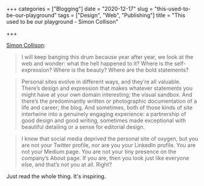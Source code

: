 +++
categories = ["Blogging"]
date = "2020-12-17"
slug = "this-used-to-be-our-playground"
tags = ["Design", "Web", "Publishing"]
title = "This used to be our playground - Simon Collison"

+++

[Simon Collison](https://colly.com/articles/this-used-to-be-our-playground):

> I will keep banging this drum because year after year, we look at the web and wonder: what the hell happened to it? Where is the self-expression? Where is the beauty? Where are the bold statements?

> Personal sites evolve in different ways, and they’re all valuable. There’s design and expression that makes whatever statements you might have at your own domain interesting; the visual sandbox. And there’s the predominantly written or photographic documentation of a life and career; the blog. And sometimes, both of those kinds of site intertwine into a genuinely engaging experience: a partnership of good design and good writing, sometimes made exceptional with beautiful detailing or a sense for editorial design.

> I know that social media deprived the personal site of oxygen, but you are not your Twitter profile, nor are you your LinkedIn profile. You are not your Medium page. You are not your tiny presence on the company’s About page. If you are, then you look just like everyone else, and that’s not you at all. Right?

Just read the whole thing. It's inspiring.


